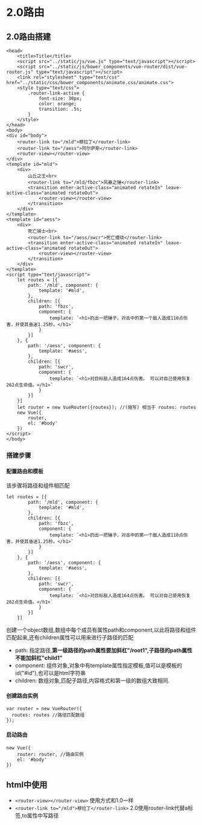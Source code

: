 # 2.0路由
## 2.0路由搭建
```
<head>
    <title>Title</title>
    <script src="../static/js/vue.js" type="text/javascript"></script>
    <script src="../static/js/bower_components/vue-router/dist/vue-router.js" type="text/javascript"></script>
    <link rel="stylesheet" type="text/css" href="../static/css/bower_components/animate.css/animate.css">
    <style type="text/css">
        .router-link-active {
            font-size: 30px;
            color: orange;
            transition: .5s;
        }
    </style>
</head>
<body>
<div id="body">
    <router-link to="/mld">穆拉丁</router-link>
    <router-link to="/aess">阿尔萨斯</router-link>
    <router-view></router-view>
</div>
<template id="mld">
    <div>
        山丘之王<br>
        <router-link to="/mld/fbzc">风暴之锤</router-link>
        <transition enter-active-class="animated rotateIn" leave-active-class="animated rotateOut">
            <router-view></router-view>
        </transition>
    </div>
</template>
<template id="aess">
    <div>
        死亡骑士<br>
        <router-link to="/aess/swcr">死亡缠绕</router-link>
        <transition enter-active-class="animated rotateIn" leave-active-class="animated rotateOut">
            <router-view></router-view>
        </transition>
    </div>
</template>
<script type="text/javascript">
    let routes = [{
        path: '/mld', component: {
            template: '#mld',
        },
        children: [{
            path: 'fbzc',
            component: {
                template: `<h1>扔出一把锤子，对击中的第一个敌人造成110点伤害，并使其昏迷1.25秒。</h1>`
            }
        }]
    }, {
        path: '/aess', component: {
            template: '#aess',
        },
        children: [{
            path: 'swcr',
            component: {
                template: `<h1>对目标敌人造成164点伤害。 可以对自己使用恢复262点生命值。</h1>`
            }
        }]
    }]
    let router = new VueRouter({routes}); //(缩写) 相当于 routes: routes
    new Vue({
        router,
        el: '#body'
    })
</script>
</body>
```
### 搭建步骤
#### 配置路由和模板
该步骤将路径和组件相匹配
```
let routes = [{
        path: '/mld', component: {
            template: '#mld',
        },
        children: [{
            path: 'fbzc',
            component: {
                template: `<h1>扔出一把锤子，对击中的第一个敌人造成110点伤害，并使其昏迷1.25秒。</h1>`
            }
        }]
    }, {
        path: '/aess', component: {
            template: '#aess',
        },
        children: [{
            path: 'swcr',
            component: {
                template: `<h1>对目标敌人造成164点伤害。 可以对自己使用恢复262点生命值。</h1>`
            }
        }]
    }]
```
创建一个object数组,数组中每个成员有属性path和component,以此将路径和组件匹配起来,还有children属性可以用来进行子路径的匹配  
* path: 指定路径,**第一级路径的path属性要加斜杠"/root1",子路径的path属性不能加斜杠"child1"**
* component: 组件对象,对象中有template属性指定模板,值可以是模板的id("#id"),也可以是html字符串
* children: 数组对象,匹配子路径,内容格式和第一级的数组大致相同.
#### 创建路由实例
```
var router = new VueRouter({
  routes: routes //路径匹配数组
});
```
#### 启动路由
```
new Vue({
    router: router, //路由实例
    el: '#body'
})
```
## html中使用
* ``<router-view></router-view>`` 使用方式和1.0一样
* ``<router-link to="/mld">穆拉丁</router-link>`` 2.0使用router-link代替a标签,to属性中写路径
